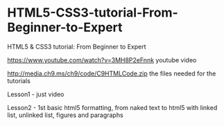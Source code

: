 # HTML5-CSS3-tutorial-From-Beginner-to-Expert
HTML5 &amp; CSS3 tutorial: From Beginner to Expert

https://www.youtube.com/watch?v=3MH8P2eFnnk youtube video

http://media.ch9.ms/ch9/code/C9HTMLCode.zip the files needed for the tutorials

Lesson1 - just video

Lesson2 - 1st basic html5 formatting, from naked text to html5 with linked list, unlinked list, figures and paragraphs
